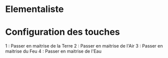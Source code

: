 # Elementaliste

# Configuration des touches
1 : Passer en maitrise de la Terre
2 : Passer en maitrise de l'Air
3 : Passer en maitrise du Feu
4 : Passer en maitrise de l'Eau
